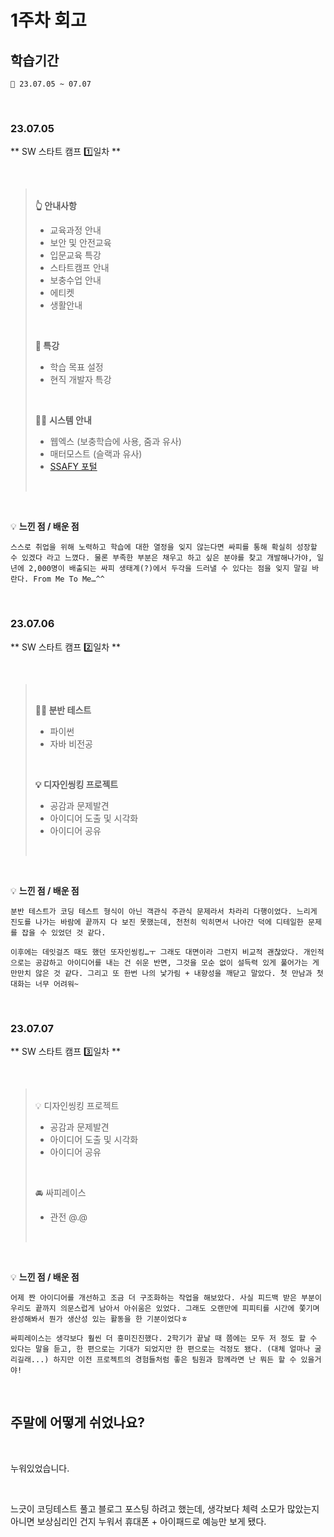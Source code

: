 # 1주차 회고

## **학습기간**

<aside>
    
    📅 23.07.05 ~ 07.07

</aside>

</br>

### 23.07.05

** SW 스타트 캠프 1️⃣일차 **

</br>

> </br>
> <b>👆 안내사항</b>
> 
> - 교육과정 안내
> - 보안 및 안전교육
> - 입문교육 특강
> - 스타트캠프 안내
> - 보충수업 안내
> - 에티켓
> - 생활안내
>
> </br>
>
> **👀 특강**
> 
> - 학습 목표 설정
> - 현직 개발자 특강
> 
> </br>
>
> 👩‍💻 **시스템 안내**
> 
> - 웹엑스 (보충학습에 사용, 줌과 유사)
> - 매터모스트 (슬랙과 유사)
> - [SSAFY 포털](https://edu.ssafy.com/edu/main/index.do)
> 
> </br>

</br>

<aside>

💡 **느낀 점 / 배운 점**

    스스로 취업을 위해 노력하고 학습에 대한 열정을 잊지 않는다면 싸피를 통해 확실히 성장할 수 있겠다 라고 느꼈다. 물론 부족한 부분은 채우고 하고 싶은 분야를 찾고 개발해나가야, 일 년에 2,000명이 배출되는 싸피 생태계(?)에서 두각을 드러낼 수 있다는 점을 잊지 말길 바란다. From Me To Me…^^

</aside>

</br>

### 23.07.06

** SW 스타트 캠프 2️⃣일차 **

</br>

> </br>
> 
> **👩‍💻 분반 테스트**
> 
> - 파이썬
> - 자바 비전공
>
> </br>
>
> **💡 디자인씽킹 프로젝트**
> 
> - 공감과 문제발견
> - 아이디어 도출 및 시각화
> - 아이디어 공유
>
> </br>

</br>
<aside>

💡 **느낀 점 / 배운 점**

    분반 테스트가 코딩 테스트 형식이 아닌 객관식 주관식 문제라서 차라리 다행이었다. 느리게 진도를 나가는 바람에 끝까지 다 보진 못했는데, 천천히 익히면서 나아간 덕에 디테일한 문제를 잡을 수 있었던 것 같다.

    이후에는 데잇걸즈 때도 했던 또자인씽킹…ㅜ 그래도 대면이라 그런지 비교적 괜찮았다. 개인적으로는 공감하고 아이디어를 내는 건 쉬운 반면, 그것을 모순 없이 설득력 있게 풀어가는 게 만만치 않은 것 같다. 그리고 또 한번 나의 낯가림 + 내향성을 깨닫고 말았다. 첫 만남과 첫 대화는 너무 어려워~

</aside>

</br>

### 23.07.07

** SW 스타트 캠프 3️⃣일차 **

</br>

> </br>
> 💡 디자인씽킹 프로젝트
> 
> - 공감과 문제발견
> - 아이디어 도출 및 시각화
> - 아이디어 공유
> 
> </br>
>
> 🚘 싸피레이스
> - 관전 @.@
> 
> </br>

</br>

<aside>

💡 **느낀 점 / 배운 점**

    어제 짠 아이디어를 개선하고 조금 더 구조화하는 작업을 해보았다. 사실 피드백 받은 부분이 우리도 끝까지 의문스럽게 남아서 아쉬움은 있었다. 그래도 오랜만에 피피티를 시간에 쫓기며 완성해봐서 뭔가 생산성 있는 활동을 한 기분이었다ㅎ

    싸피레이스는 생각보다 훨씬 더 흥미진진했다. 2학기가 끝날 때 쯤에는 모두 저 정도 할 수 있다는 말을 듣고, 한 편으로는 기대가 되었지만 한 편으로는 걱정도 됐다. (대체 얼마나 굴리길래...) 하지만 이전 프로젝트의 경험들처럼 좋은 팀원과 함께라면 난 뭐든 할 수 있을거야!

</aside>

</br>

## 주말에 어떻게 쉬었나요?

</br>

누워있었습니다.

</br>

느긋이 코딩테스트 풀고 블로그 포스팅 하려고 했는데, 생각보다 체력 소모가 많았는지 아니면 보상심리인 건지 누워서 휴대폰 + 아이패드로 예능만 보게 됐다.

